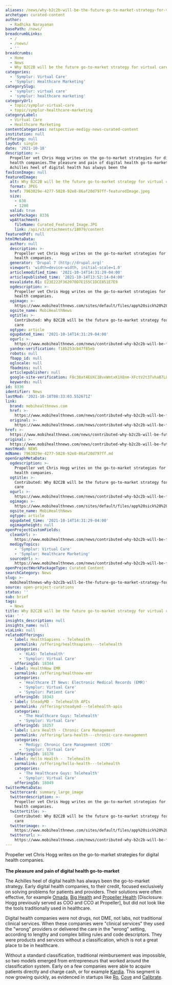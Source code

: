 ```yaml
---
aliases: /news/why-b2c2b-will-be-the-future-go-to-market-strategy-for-virtual-care
archetype: curated-content
author:
  - Radhika Narayanan
basePath: /news/
breadcrumbLinks:
  - /
  - /news/
  - ''
breadcrumbs:
  - Home
  - News
  - Why B2C2B will be the future go-to-market strategy for virtual care
categories:
  - 'Symplur: Virtual Care'
  - 'Symplur: Healthcare Marketing'
categorySlug:
  - 'symplur: virtual care'
  - 'symplur: healthcare marketing'
categoryUrl:
  - topic/symplur-virtual-care
  - topic/symplur-healthcare-marketing
categoryLabel:
  - Virtual Care
  - Healthcare Marketing
contentCategories: netspective-medigy-news-curated-content
institution: null
offering: null
layOut: single
date: '2021-10-18'
description: >-
  Propeller vet Chris Hogg writes on the go-to-market strategies for digital
  health companies.The pleasure and pain of digital health go-to-marketThe
  Achilles heel of digital health has always been the 
favIconImage: null
featuredImage:
  alt: Why B2C2B will be the future go-to-market strategy for virtual care
  format: JPEG
  href: 7963029e-4277-5828-92e8-86af20d797ff-featuredImage.jpeg
  size:
    - 630
    - 1200
  valid: true
  workPackage: 8336
  wpAttachment:
    fileName: Curated_Featured_Image.JPG
    link: /api/v3/attachments/18079/content
featuredPdf: null
htmlMetaData:
  author: null
  description: >-
    Propeller vet Chris Hogg writes on the go-to-market strategies for digital
    health companies.
  generator: 'Drupal 7 (http://drupal.org)'
  viewport: 'width=device-width, initial-scale=1.0'
  articlemodified_time: '2021-10-14T14:31:29-04:00'
  articlepublished_time: '2021-10-14T13:52:14-04:00'
  msvalidate.01: E23E222F362070D7E155C1DCE851E7E9
  ogdescription: >-
    Propeller vet Chris Hogg writes on the go-to-market strategies for digital
    health companies.
  ogimage: >-
    https://www.mobihealthnews.com/sites/default/files/app%20sick%20%28Courtney%20Hale%29_1.JPG
  ogsite_name: MobiHealthNews
  ogtitle: >-
    Contributed: Why B2C2B will be the future go-to-market strategy for virtual
    care
  ogtype: article
  ogupdated_time: '2021-10-14T14:31:29-04:00'
  ogurl: >-
    https://www.mobihealthnews.com/news/contributed-why-b2c2b-will-be-future-go-market-strategy-virtual-care
  yandex-verification: f18b253cb47f85eb
  robots: null
  fbapp_id: null
  oglocale: null
  fbadmins: null
  articlepublisher: null
  google-site-verification: F0c38at4EUXC1BvxWmtxK1X8nm-XFctV2t3TvhaB7L8
  keywords: null
id: 8336
identifier: News
lastMod: '2021-10-18T08:33:03.552671Z'
link:
  brand: mobihealthnews.com
  href: >-
    https://www.mobihealthnews.com/news/contributed-why-b2c2b-will-be-future-go-market-strategy-virtual-care
  original: >-
    https://www.mobihealthnews.com/news/contributed-why-b2c2b-will-be-future-go-market-strategy-virtual-care
href: >-
  https://www.mobihealthnews.com/news/contributed-why-b2c2b-will-be-future-go-market-strategy-virtual-care
original: >-
  https://www.mobihealthnews.com/news/contributed-why-b2c2b-will-be-future-go-market-strategy-virtual-care
mastHead: NEWS
mdName: 7963029e-4277-5828-92e8-86af20d797ff.md
openGraphMetaData:
  ogdescription: >-
    Propeller vet Chris Hogg writes on the go-to-market strategies for digital
    health companies.
  ogtitle: >-
    Contributed: Why B2C2B will be the future go-to-market strategy for virtual
    care
  ogurl: >-
    https://www.mobihealthnews.com/news/contributed-why-b2c2b-will-be-future-go-market-strategy-virtual-care
  ogimage: >-
    https://www.mobihealthnews.com/sites/default/files/app%20sick%20%28Courtney%20Hale%29_1.JPG
  ogsite_name: MobiHealthNews
  ogtype: article
  ogupdated_time: '2021-10-14T14:31:29-04:00'
  ogimageheight: null
openProjectCustomFields:
  cleanUrl: >-
    https://www.mobihealthnews.com/news/contributed-why-b2c2b-will-be-future-go-market-strategy-virtual-care
  medigyTopics:
    - 'Symplur: Virtual Care'
    - 'Symplur: Healthcare Marketing'
  sourceUrl: >-
    https://www.mobihealthnews.com/news/contributed-why-b2c2b-will-be-future-go-market-strategy-virtual-care
openProjectWorkPackageType: Curated Content
searchCategory: News
slug: >-
  mobihealthnews-why-b2c2b-will-be-the-future-go-to-market-strategy-for-virtual-care
source: open-project-curations
status: ''
sub: brief
tags:
  - News
title: Why B2C2B will be the future go-to-market strategy for virtual care
via: ' '
insights_description: null
insights_name: null
viaLink: null
relatedOfferings:
  - label: HealthSapiens - Telehealth
    permalink: /offering/healthsapiens---telehealth
    categories:
      - 'KLAS: Telehealth'
      - 'Symplur: Virtual Care'
    offeringId: 18344
  - label: HealthNow EMR
    permalink: /offering/healthnow-emr
    categories:
      - 'Healthcare IT News: Electronic Medical Records (EMR)'
      - 'Symplur: Virtual Care'
      - 'Symplur: Patient Care'
    offeringId: 18343
  - label: SteadyMD - Telehealth APIs
    permalink: /offering/steadymd---telehealth-apis
    categories:
      - 'The Healthcare Guys: Telehealth'
      - 'Symplur: Virtual Care'
    offeringId: 18257
  - label: Lara Health - Chronic Care Management
    permalink: /offering/lara-health---chronic-care-management
    categories:
      - 'Medigy: Chronic Care Management (CCM)'
      - 'Symplur: Virtual Care'
    offeringId: 18170
  - label: Hello Health -  Telehealth
    permalink: /offering/hello-health---telehealth
    categories:
      - 'The Healthcare Guys: Telehealth'
      - 'Symplur: Virtual Care'
    offeringId: 18049
twitterMetaData:
  twittercard: summary_large_image
  twitterdescription: >-
    Propeller vet Chris Hogg writes on the go-to-market strategies for digital
    health companies.
  twittertitle: >-
    Contributed: Why B2C2B will be the future go-to-market strategy for virtual
    care
  twitterimage: >-
    https://www.mobihealthnews.com/sites/default/files/app%20sick%20%28Courtney%20Hale%29_1.JPG
  twitterurl: >-
    https://www.mobihealthnews.com/news/contributed-why-b2c2b-will-be-future-go-market-strategy-virtual-care
---
```

<p>Propeller vet Chris Hogg writes on the go-to-market strategies for digital health companies.<br><br><strong>The pleasure and pain of digital health go-to-market</strong></p><p>The Achilles heel of digital health has always been the go-to-market strategy. Early digital health companies, to their credit, focused exclusively on solving problems for patients and providers. Their solutions were often effective, for example <a href="http://www.omadahealth.com/outcomes">Omada</a>,&nbsp;<a href="http://www.bighealth.com/research/">Big Health</a>&nbsp;and&nbsp;<a href="http://propellerhealth.com/clinical-research/">Propeller Health</a>&nbsp;[Disclosure: Hogg previously served as COO and CCO at&nbsp;Propeller], but did not look like the tools traditionally used in healthcare.</p><p>Digital health companies were not drugs, not DME, not labs, not traditional clinical services. When these companies were "clinical services" they used the "wrong" providers or delivered the care in the "wrong" setting, according to lengthy and complex billing rules and code descriptors. They were products and services without a classification, which is not a great place to be in healthcare.</p><p>Without a standard classification, traditional reimbursement was impossible, so two models emerged from entrepreneurs that worked around the classification system. Early on a few companies were able to acquire patients directly and charge cash, or for example <a href="http://www.kardia.com/">Kardia</a>. This&nbsp;segment is now growing quickly, as evidenced in startups like&nbsp;<a href="http://www.getroman.com/">Ro</a>, <a href="http://www.withcove.com/">Cove</a>&nbsp;and&nbsp;<a href="http://www.joincalibrate.com/">Calibrate</a>.</p>